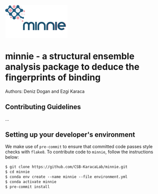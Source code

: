 <img src="logo.png" alt="logo" width="200" />

# minnie - a structural ensemble analysis package to deduce the fingerprints of binding

Authors: Deniz Dogan and Ezgi Karaca

## Contributing Guidelines
...

## Setting up your developer's environment
We make use of `pre-commit` to ensure that committed code passes style checks
with `flake8`. To contribute code to `minnie`, follow the instructions below:

```
$ git clone https://github.com/CSB-KaracaLab/minnie.git
$ cd minnie
$ conda env create --name minnie --file environment.yml
$ conda activate minnie
$ pre-commit install
```
